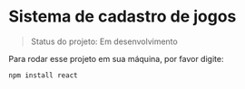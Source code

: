 # Sistema de cadastro de jogos #

> Status do projeto: Em desenvolvimento

Para rodar esse projeto em sua máquina, por favor digite:

```
npm install react
```
